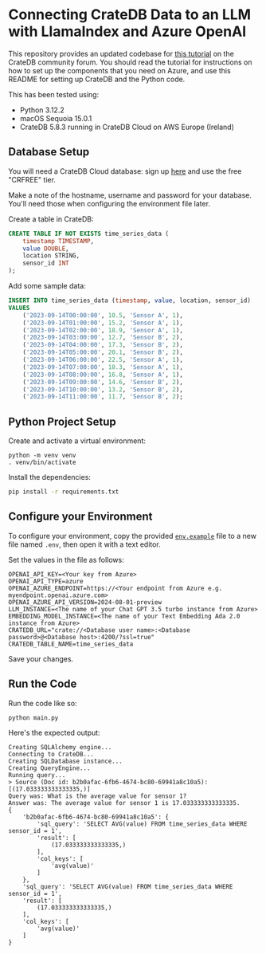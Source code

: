 # Connecting CrateDB Data to an LLM with LlamaIndex and Azure OpenAI

This repository provides an updated codebase for [this tutorial](https://community.cratedb.com/t/how-to-connect-your-cratedb-data-to-llm-with-llamaindex-and-azure-openai/1612) on the CrateDB community forum.  You should read the tutorial for instructions on how to set up the components that you need on Azure, and use this README for setting up CrateDB and the Python code.

This has been tested using:

* Python 3.12.2
* macOS Sequoia 15.0.1
* CrateDB 5.8.3 running in CrateDB Cloud on AWS Europe (Ireland)

## Database Setup

You will need a CrateDB Cloud database: sign up [here](https://console.cratedb.cloud/) and use the free "CRFREE" tier.

Make a note of the hostname, username and password for your database.  You'll need those when configuring the environment file later.

Create a table in CrateDB:

```sql
CREATE TABLE IF NOT EXISTS time_series_data (
    timestamp TIMESTAMP,
    value DOUBLE,
    location STRING,
    sensor_id INT
);
```

Add some sample data:

```sql
INSERT INTO time_series_data (timestamp, value, location, sensor_id)
VALUES
    ('2023-09-14T00:00:00', 10.5, 'Sensor A', 1),
    ('2023-09-14T01:00:00', 15.2, 'Sensor A', 1),
    ('2023-09-14T02:00:00', 18.9, 'Sensor A', 1),
    ('2023-09-14T03:00:00', 12.7, 'Sensor B', 2),
    ('2023-09-14T04:00:00', 17.3, 'Sensor B', 2),
    ('2023-09-14T05:00:00', 20.1, 'Sensor B', 2),
    ('2023-09-14T06:00:00', 22.5, 'Sensor A', 1),
    ('2023-09-14T07:00:00', 18.3, 'Sensor A', 1),
    ('2023-09-14T08:00:00', 16.8, 'Sensor A', 1),
    ('2023-09-14T09:00:00', 14.6, 'Sensor B', 2),
    ('2023-09-14T10:00:00', 13.2, 'Sensor B', 2),
    ('2023-09-14T11:00:00', 11.7, 'Sensor B', 2);
```

## Python Project Setup

Create and activate a virtual environment:

```
python -m venv venv
. venv/bin/activate
```

Install the dependencies:

```bash
pip install -r requirements.txt
```

## Configure your Environment

To configure your environment, copy the provided [`env.example`](./env.example) file to a new file named `.env`, then open it with a text editor.

Set the values in the file as follows:

```
OPENAI_API_KEY=<Your key from Azure>
OPENAI_API_TYPE=azure
OPENAI_AZURE_ENDPOINT=https://<Your endpoint from Azure e.g. myendpoint.openai.azure.com>
OPENAI_AZURE_API_VERSION=2024-08-01-preview
LLM_INSTANCE=<The name of your Chat GPT 3.5 turbo instance from Azure>
EMBEDDING_MODEL_INSTANCE=<The name of your Text Embedding Ada 2.0 instance from Azure>
CRATEDB_URL="crate://<Database user name>:<Database password>@<Database host>:4200/?ssl=true"
CRATEDB_TABLE_NAME=time_series_data
```

Save your changes. 

## Run the Code

Run the code like so:

```bash
python main.py
```

Here's the expected output:

```
Creating SQLAlchemy engine...
Connecting to CrateDB...
Creating SQLDatabase instance...
Creating QueryEngine...
Running query...
> Source (Doc id: b2b0afac-6fb6-4674-bc80-69941a8c10a5): [(17.033333333333335,)]
Query was: What is the average value for sensor 1?
Answer was: The average value for sensor 1 is 17.033333333333335.
{
    'b2b0afac-6fb6-4674-bc80-69941a8c10a5': {
        'sql_query': 'SELECT AVG(value) FROM time_series_data WHERE sensor_id = 1', 
        'result': [
            (17.033333333333335,)
        ], 
        'col_keys': [
            'avg(value)'
        ]
    }, 
    'sql_query': 'SELECT AVG(value) FROM time_series_data WHERE sensor_id = 1', 
    'result': [
        (17.033333333333335,)
    ], 
    'col_keys': [
        'avg(value)'
    ]
}
```